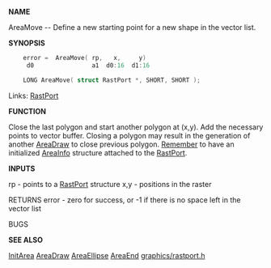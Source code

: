 
**NAME**

AreaMove -- Define a new starting point for a new
shape in the vector list.


**SYNOPSIS**

```c
    error =  AreaMove( rp,   x,     y)
     d0                a1  d0:16  d1:16

    LONG AreaMove( struct RastPort *, SHORT, SHORT );

```
Links: [RastPort](_00AF.md) 

**FUNCTION**

Close  the last polygon and start another polygon
at  (x,y). Add the necessary  points  to  vector
buffer. Closing a polygon may result in the generation
of another [AreaDraw](AreaDraw.md) to close previous polygon.
[Remember](_00D4.md) to have an initialized [AreaInfo](_00AF.md) structure attached
to the [RastPort](_00AF.md).

**INPUTS**

rp  - points to a [RastPort](_00AF.md) structure
x,y - positions in the raster

RETURNS
error - zero for success, or -1 if there is no space left in the
vector list

BUGS

**SEE ALSO**

[InitArea](InitArea.md) [AreaDraw](AreaDraw.md) [AreaEllipse](AreaEllipse.md) [AreaEnd](AreaEnd.md) [graphics/rastport.h](_00AF.md)
